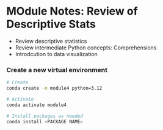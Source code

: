 # MOdule Notes: Review of Descriptive Stats

- Review descriptive statistics
- Review intermediate Python concepts: Comprehensions
- Introdcution to data visualization

### Create a new virtual environment

```bash
# Create
conda create -n module4 python=3.12

# Activate
conda activate module4

# Install packages as needed
conda install <PACKAGE NAME>
```